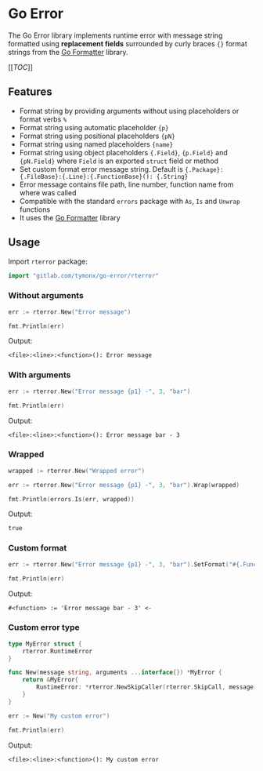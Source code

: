 # Go Error

The Go Error library implements runtime error with message string formatted
using **replacement fields** surrounded by curly braces `{}` format strings from
the [Go Formatter](https://gitlab.com/tymonx/go-formatter) library.

[[_TOC_]]

## Features

* Format string by providing arguments without using placeholders or format verbs `%`
* Format string using automatic placeholder `{p}`
* Format string using positional placeholders `{pN}`
* Format string using named placeholders `{name}`
* Format string using object placeholders `{.Field}`, `{p.Field}` and `{pN.Field}` where `Field` is an exported `struct` field or method
* Set custom format error message string. Default is `{.Package}:{.FileBase}:{.Line}:{.FunctionBase}(): {.String}`
* Error message contains file path, line number, function name from where was called
* Compatible with the standard `errors` package with `As`, `Is` and `Unwrap` functions
* It uses the [Go Formatter](https://gitlab.com/tymonx/go-formatter) library

## Usage

Import `rterror` package:

```go
import "gitlab.com/tymonx/go-error/rterror"
```

### Without arguments

```go
err := rterror.New("Error message")

fmt.Println(err)
```

Output:

```plaintext
<file>:<line>:<function>(): Error message
```

### With arguments

```go
err := rterror.New("Error message {p1} -", 3, "bar")

fmt.Println(err)
```

Output:

```plaintext
<file>:<line>:<function>(): Error message bar - 3
```

### Wrapped

```go
wrapped := rterror.New("Wrapped error")

err := rterror.New("Error message {p1} -", 3, "bar").Wrap(wrapped)

fmt.Println(errors.Is(err, wrapped))
```

Output:

```plaintext
true
```

### Custom format

```go
err := rterror.New("Error message {p1} -", 3, "bar").SetFormat("#{.Function} := '{.String}' <-")

fmt.Println(err)
```

Output:

```plaintext
#<function> := 'Error message bar - 3' <-
```

### Custom error type

```go
type MyError struct {
    rterror.RuntimeError
}

func New(message string, arguments ...interface{}) *MyError {
    return &MyError{
        RuntimeError: *rterror.NewSkipCaller(rterror.SkipCall, message, arguments...),
    }
}

err := New("My custom error")

fmt.Println(err)
```

Output:

```plaintext
<file>:<line>:<function>(): My custom error
```
